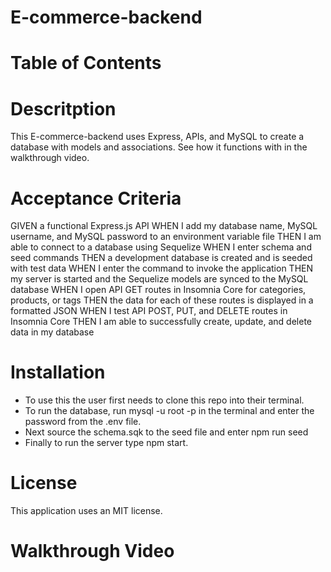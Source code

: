 # E-commerce-backend

# Table of Contents

# Descritption
This E-commerce-backend uses Express, APIs, and MySQL to create a database with models and associations. See how it functions with in the walkthrough video.

# Acceptance Criteria
GIVEN a functional Express.js API
WHEN I add my database name, MySQL username, and MySQL password to an environment variable file
THEN I am able to connect to a database using Sequelize
WHEN I enter schema and seed commands
THEN a development database is created and is seeded with test data
WHEN I enter the command to invoke the application
THEN my server is started and the Sequelize models are synced to the MySQL database
WHEN I open API GET routes in Insomnia Core for categories, products, or tags
THEN the data for each of these routes is displayed in a formatted JSON
WHEN I test API POST, PUT, and DELETE routes in Insomnia Core
THEN I am able to successfully create, update, and delete data in my database

# Installation
- To use this the user first needs to clone this repo into their terminal.
- To run the database, run mysql -u root -p in the terminal and enter the password from the .env file.
- Next source the schema.sqk to the seed file and enter npm run seed
- Finally to run the server type npm start.

# License
This application uses an MIT license.
# Walkthrough Video
